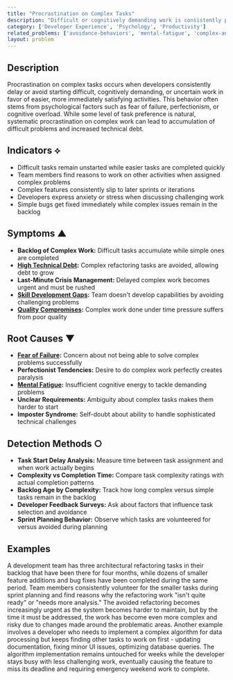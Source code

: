 ```yaml
---
title: "Procrastination on Complex Tasks"
description: "Difficult or cognitively demanding work is consistently postponed in favor of easier, more immediately gratifying tasks."
category: ['Developer Experience', 'Psychology', 'Productivity']
related_problems: ['avoidance-behaviors', 'mental-fatigue', 'complex-and-obscure-logic']
layout: problem
---
```


## Description

Procrastination on complex tasks occurs when developers consistently delay or avoid starting difficult, cognitively demanding, or uncertain work in favor of easier, more immediately satisfying activities. This behavior often stems from psychological factors such as fear of failure, perfectionism, or cognitive overload. While some level of task preference is natural, systematic procrastination on complex work can lead to accumulation of difficult problems and increased technical debt.

## Indicators ⟡

- Difficult tasks remain unstarted while easier tasks are completed quickly
- Team members find reasons to work on other activities when assigned complex problems
- Complex features consistently slip to later sprints or iterations
- Developers express anxiety or stress when discussing challenging work
- Simple bugs get fixed immediately while complex issues remain in the backlog

## Symptoms ▲

- **Backlog of Complex Work:** Difficult tasks accumulate while simple ones are completed
- **[High Technical Debt](high-technical-debt.md):** Complex refactoring tasks are avoided, allowing debt to grow
- **Last-Minute Crisis Management:** Delayed complex work becomes urgent and must be rushed
- **[Skill Development Gaps](skill-development-gaps.md):** Team doesn't develop capabilities by avoiding challenging problems
- **[Quality Compromises](quality-compromises.md):** Complex work done under time pressure suffers from poor quality

## Root Causes ▼

- **[Fear of Failure](fear-of-failure.md):** Concern about not being able to solve complex problems successfully
- **Perfectionist Tendencies:** Desire to do complex work perfectly creates paralysis
- **[Mental Fatigue](mental-fatigue.md):** Insufficient cognitive energy to tackle demanding problems
- **Unclear Requirements:** Ambiguity about complex tasks makes them harder to start
- **Imposter Syndrome:** Self-doubt about ability to handle sophisticated technical challenges

## Detection Methods ○

- **Task Start Delay Analysis:** Measure time between task assignment and when work actually begins
- **Complexity vs Completion Time:** Compare task complexity ratings with actual completion patterns
- **Backlog Age by Complexity:** Track how long complex versus simple tasks remain in the backlog
- **Developer Feedback Surveys:** Ask about factors that influence task selection and avoidance
- **Sprint Planning Behavior:** Observe which tasks are volunteered for versus avoided during planning

## Examples

A development team has three architectural refactoring tasks in their backlog that have been there for four months, while dozens of smaller feature additions and bug fixes have been completed during the same period. Team members consistently volunteer for the smaller tasks during sprint planning and find reasons why the refactoring work "isn't quite ready" or "needs more analysis." The avoided refactoring becomes increasingly urgent as the system becomes harder to maintain, but by the time it must be addressed, the work has become even more complex and risky due to changes made around the problematic areas. Another example involves a developer who needs to implement a complex algorithm for data processing but keeps finding other tasks to work on first - updating documentation, fixing minor UI issues, optimizing database queries. The algorithm implementation remains untouched for weeks while the developer stays busy with less challenging work, eventually causing the feature to miss its deadline and requiring emergency weekend work to complete.
